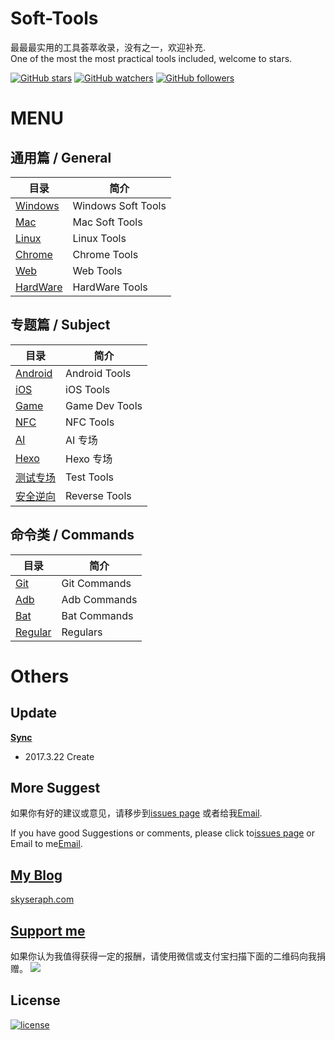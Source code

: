 # Soft-Tools
最最最实用的工具荟萃收录，没有之一，欢迎补充.  
One of the most the most practical tools included, welcome to stars.

[![GitHub stars](https://img.shields.io/github/stars/skyseraph/Soft-Tools.svg?style=social&label=Star)](https://github.com/skyseraph/Soft-Tools)
[![GitHub watchers](https://img.shields.io/github/watchers/skyseraph/Soft-Tools.svg?style=social&label=Watch)](https://github.com/skyseraph/Soft-Tools)
[![GitHub followers](https://img.shields.io/github/followers/skyseraph.svg?style=social&label=Follow)](https://github.com/skyseraph/Soft-Tools) 

# MENU

## 通用篇 / General 
|			目录					|		简介				|
|----------------------------	|-----------------------|
|	[Windows](docs/Windows.md)	|	Windows Soft Tools	|
|	[Mac](docs/Mac.md)			|	Mac Soft Tools		|
|	[Linux](docs/Linux.md)		|	Linux Tools			|
|	[Chrome](docs/Chrome.md)	|	Chrome Tools		|
|	[Web](docs/Web.md)			|	Web Tools			|
|	[HardWare](docs/HardWare.md)|	HardWare Tools		|


## 专题篇 / Subject 

|				目录					|		简介			|
|----------------------------------	|--------------		|
|	[Android](docs/Android.md)		|	Android Tools	|
|	[iOS](docs/iOS.md)				|	iOS Tools		|
|	[Game](docs/Game.md)			|	Game Dev Tools	|
|	[NFC](docs/NFC.md)				|	NFC  Tools		|
|	[AI](docs/AI_CV.md)				|	AI 专场		|
|	[Hexo](docs/Hexo.md)				|Hexo 专场	|
|	[测试专场](docs/Test.md)			|	Test Tools		|
|	[安全逆向](docs/Reverse.md)		|	Reverse Tools	|

## 命令类 / Commands

|				目录					|		简介			|
|----------------------------------	|--------------		|
|	[Git](docs/Git.md)				|	Git Commands	|
|	[Adb](docs/Adb.md)				|	Adb Commands	|
|	[Bat](docs/Bat.md)				|	Bat Commands	|
|	[Regular](docs/Regular.md)		|	Regulars		|



# Others

## Update    

[**Sync**](http://skyseraph.com/2014/08/06/Tools/IT生涯，我的常用软件清单/)   

- 2017.3.22 Create   

## More Suggest

如果你有好的建议或意见，请移步到[issues page](https://github.com/Soft-Tools/Doc/issues) 或者给我[Email](mailto:skyseraph00@126.com).  

If you have good Suggestions or comments, please click to[issues page](https://github.com/Soft-Tools/Doc/issues) or Email to me[Email](mailto:skyseraph00@126.com). 

## [My Blog](http://www.skyseraph.com )

[skyseraph.com](http://www.skyseraph.com) 


[Support me](http://www.skyseraph.com)
-------
如果你认为我值得获得一定的报酬，请使用微信或支付宝扫描下面的二维码向我捐赠。
![](http://7xo4q8.com1.z0.glb.clouddn.com/skyseraph/2016/wx_zfb.jpg "")


License
-------

[![license](https://img.shields.io/badge/License-GPLv3-blue.svg?style=flat-square)](https://github.com/skyseraph/Soft-Tools/blob/master/LICENSE)
